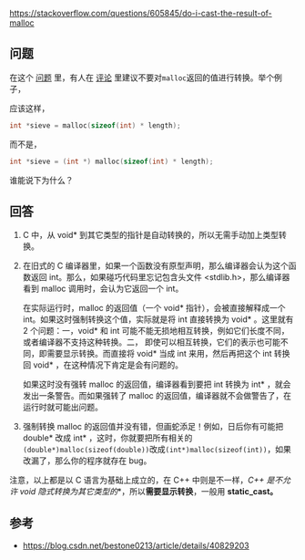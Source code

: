 <https://stackoverflow.com/questions/605845/do-i-cast-the-result-of-malloc>

## 问题

在这个 [问题](http://stackoverflow.com/questions/571945/getting-a-stack-overflow-exception-when-declaring-a-large-array) 里，有人在
[评论](http://stackoverflow.com/questions/571945/getting-a-stack-overflow-exception-when-declaring-a-large-array#comment388297_571961) 里建议不要对`malloc`返回的值进行转换。举个例子，

应该这样，

```c++
int *sieve = malloc(sizeof(int) * length);
```

而不是，

```c++
int *sieve = (int *) malloc(sizeof(int) * length);
```

谁能说下为什么？

## 回答

1. C 中，从 void* 到其它类型的指针是自动转换的，所以无需手动加上类型转换。

2. 在旧式的 C 编译器里，如果一个函数没有原型声明，那么编译器会认为这个函数返回 int。那么，如果碰巧代码里忘记包含头文件 <stdlib.h>，那么编译器看到 malloc 调用时，会认为它返回一个 int。
  
   在实际运行时，malloc 的返回值（一个 void* 指针），会被直接解释成一个 int。如果这时强制转换这个值，实际就是将 int 直接转换为 void* 。这里就有 2 个问题：一，void* 和 int 可能不能无损地相互转换，例如它们长度不同，或者编译器不支持这种转换。二， 即使可以相互转换，它们的表示也可能不同，即需要显示转换。而直接将 void* 当成 int 来用，然后再把这个 int 转换回 void* ，在这种情况下肯定是会有问题的。
  
   如果这时没有强转 malloc 的返回值，编译器看到要把 int 转换为 int* ，就会发出一条警告。而如果强转了 malloc 的返回值，编译器就不会做警告了，在运行时就可能出问题。
  
3. 强制转换 malloc 的返回值并没有错，但画蛇添足！例如，日后你有可能把 double* 改成 int* ，这时，你就要把所有相关的`(double*)malloc(sizeof(double))`改成`(int*)malloc(sizeof(int))`，如果改漏了，那么你的程序就存在 bug。

注意，以上都是以 C 语言为基础上成立的，在 C++ 中则是不一样，**C++ 是不允许 void* 隐式转换为其它类型的**，所以**需要显示转换**，一般用 **static_cast。**

## 参考

- <https://blog.csdn.net/bestone0213/article/details/40829203>
